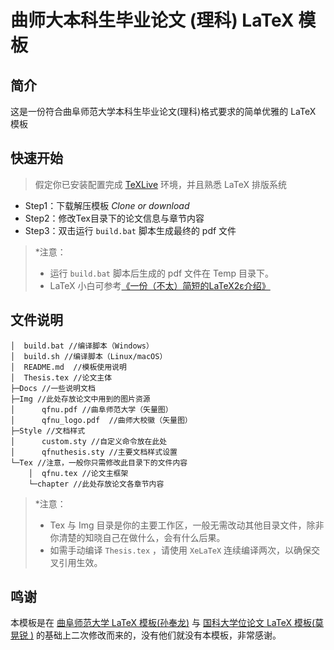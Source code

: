 # 曲师大本科生毕业论文 (理科) LaTeX 模板

## 简介

这是一份符合曲阜师范大学本科生毕业论文(理科)格式要求的简单优雅的 LaTeX 模板 

## 快速开始

> 假定你已安装配置完成 [TeXLive](https://www.cnblogs.com/sunfenglong/p/11336644.html) 环境，并且熟悉 LaTeX 排版系统

- Step1：下载解压模板 *Clone or download*
- Step2：修改Tex目录下的论文信息与章节内容
- Step3：双击运行 `build.bat` 脚本生成最终的 pdf 文件

> *注意：
> - 运行 `build.bat` 脚本后生成的 pdf 文件在 Temp 目录下。
> - LaTeX 小白可参考[《一份（不太）简短的LaTeX2ε介绍》](http://mirrors.sjtug.sjtu.edu.cn/ctan/info/lshort/chinese/lshort-zh-cn.pdf)



## 文件说明

```
│  build.bat //编译脚本（Windows）
│  build.sh //编译脚本（Linux/macOS）
│  README.md  //模板使用说明
│  Thesis.tex //论文主体
├─Docs //一些说明文档
├─Img //此处存放论文中用到的图片资源
│      qfnu.pdf //曲阜师范大学（矢量图）
│      qfnu_logo.pdf  //曲师大校徽（矢量图）
├─Style //文档样式
│      custom.sty //自定义命令放在此处
│      qfnuthesis.sty //主要文档样式设置
└─Tex //注意，一般你只需修改此目录下的文件内容
    │  qfnu.tex //论文主框架
    └─chapter //此处存放论文各章节内容
```

>*注意：
> - Tex 与 Img 目录是你的主要工作区，一般无需改动其他目录文件，除非你清楚的知晓自己在做什么，会有什么后果。
> - 如需手动编译 `Thesis.tex` ，请使用 `XeLaTeX` 连续编译两次，以确保交叉引用生效。

## 鸣谢

本模板是在 [曲阜师范大学 LaTeX 模板(孙奉龙)](https://www.cnblogs.com/sunfenglong/p/11349006.html) 与 [国科大学位论文 LaTeX 模板(莫晃锐
)](https://github.com/mohuangrui/ucasthesis) 的基础上二次修改而来的，没有他们就没有本模板，非常感谢。

